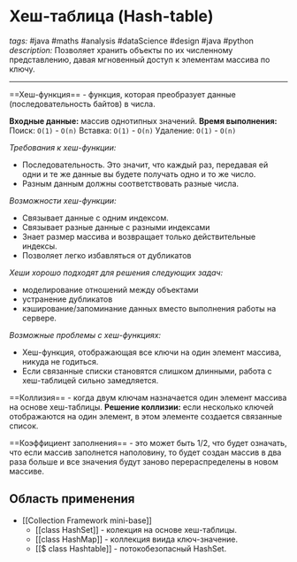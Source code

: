 # Хеш-таблица (Hash-table)
*tags:* #java #maths #analysis #dataScience #design #java #python 
*description:* Позволяет хранить объекты по их численному представлению, давая мгновенный доступ к элементам массива по ключу.

---
==Хеш-функция== - функция, которая преобразует данные (последовательность байтов) в числа. 

**Входные данные:** массив однотипных значений.
**Время выполнения:** 
Поиск: `O(1)` - `O(n)`
Вставка: `O(1)` - `O(n)`
Удаление: `O(1)` - `O(n)`

*Требования к хеш-функции:*
- Последовательность. Это значит, что каждый раз, передавая ей одни и те же данные вы будете получать одно и то же число.
- Разным данным должны соответствовать разные числа.

*Возможности хеш-функции:*
- Связывает данные с одним индексом. 
- Связывает разные данные с разными индексами
- Знает размер массива и возвращает только действительные индексы.
- Позволяет легко избавляться от дубликатов

*Хеши хорошо подходят для решения следующих задач:*
- моделирование отношений между объектами
- устранение дубликатов
- кэширование/запоминание данных вместо выполнения работы на сервере.

*Возможные проблемы с хеш-функциях:*
- Хеш-функция, отображающая все ключи на один элемент массива, никуда не годиться.
- Если связанные списки становятся слишком длинными, работа с хеш-таблицей сильно замедляется.

==Коллизия== - когда двум ключам назначается один элемент массива на основе хеш-таблицы. **Решение коллизии:** если несколько ключей отображаются на один элемент, в этом элементе создается связанные список.

==Коэффициент заполнения== - это может быть 1/2, что будет означать, что если массив заполнется наполовину, то будет создан массив в два раза больше и все значения будут заново перераспределены в новом массиве.

## Область применения
- [[Collection Framework mini-base]] 
	- [[class HashSet]] - колекция на основе хеш-таблицы.
	- [[class HashMap]] - коллекция виида ключ-значение.
	- [[$ class Hashtable]] - потокобезопасный HashSet.